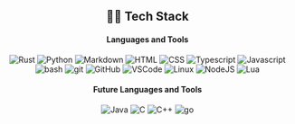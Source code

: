 <h2 align="center">😶‍🌫️ Tech Stack</h2>

<h4 align="center">Languages and Tools</h4>

<div align="center">
  <p>
    <img src="https://skillicons.dev/icons?i=rust" alt="Rust" />
    <img src="https://skillicons.dev/icons?i=py" alt="Python" />
    <img src="https://skillicons.dev/icons?i=md" alt="Markdown" />
    <img src="https://skillicons.dev/icons?i=html" alt="HTML" />
    <img src="https://skillicons.dev/icons?i=css" alt="CSS" />
    <img src="https://skillicons.dev/icons?i=ts" alt="Typescript" />
    <img src="https://skillicons.dev/icons?i=js" alt="Javascript" />
    <img src="https://skillicons.dev/icons?i=bash" alt="bash" />
    <img src="https://skillicons.dev/icons?i=git" alt="git" />
    <img src="https://skillicons.dev/icons?i=github" alt="GitHub" />
    <img src="https://skillicons.dev/icons?i=vscode" alt="VSCode" />
    <img src="https://skillicons.dev/icons?i=linux" alt="Linux" />
    <img src="https://skillicons.dev/icons?i=nodejs" alt="NodeJS" />
    <img src="https://skillicons.dev/icons?i=lua" alt="Lua" />
  </p>
</div>

<h4 align="center">Future Languages and Tools</h4>

<div align="center">
  <p>
    <img src="https://skillicons.dev/icons?i=java" alt="Java" />
    <img src="https://skillicons.dev/icons?i=c" alt="C" />
    <img src="https://skillicons.dev/icons?i=cpp" alt="C++" />
    <img src="https://skillicons.dev/icons?i=go" alt="go" />
  </p>
</div>

